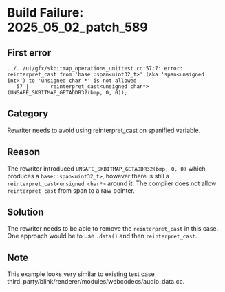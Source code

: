 # Build Failure: 2025_05_02_patch_589

## First error

```
../../ui/gfx/skbitmap_operations_unittest.cc:57:7: error: reinterpret_cast from 'base::span<uint32_t>' (aka 'span<unsigned int>') to 'unsigned char *' is not allowed
   57 |       reinterpret_cast<unsigned char*>(UNSAFE_SKBITMAP_GETADDR32(bmp, 0, 0));
```

## Category
Rewriter needs to avoid using reinterpret_cast on spanified variable.

## Reason
The rewriter introduced `UNSAFE_SKBITMAP_GETADDR32(bmp, 0, 0)` which produces a `base::span<uint32_t>`, however there is still a `reinterpret_cast<unsigned char*>` around it. The compiler does not allow `reinterpret_cast` from span to a raw pointer.

## Solution
The rewriter needs to be able to remove the `reinterpret_cast` in this case. One approach would be to use `.data()` and then `reinterpret_cast`.

## Note
This example looks very similar to existing test case third_party/blink/renderer/modules/webcodecs/audio_data.cc.